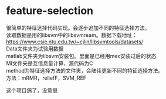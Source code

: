 # feature-selection
很简单的特征选择代码实现。会逐步追加不同的特征选择方法。<br>
读取数据是用的libsvm中的libsvmream。数据下载地址：https://www.csie.ntu.edu.tw/~cjlin/libsvmtools/datasets/<br>
Data文件夹为试验用数据<br>
matlab文件夹为libsvm安装包。里面是已经用mex安装过后的状态<br>
MI文件夹是互信息量计算，源代码为C<br>
method为特征选择方法的文件夹，会陆续更新不同的特征选择方法。<br>
方法：mRMR，reliefF，SVM_REF<br>

这个项目鸽了，没意思<br>